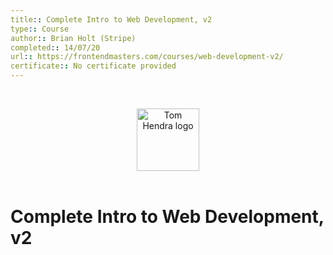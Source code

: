 ```yaml
---
title:: Complete Intro to Web Development, v2
type:: Course
author:: Brian Holt (Stripe)
completed:: 14/07/20
url:: https://frontendmasters.com/courses/web-development-v2/
certificate:: No certificate provided
---
```


&nbsp;
<div align=center>
  <img alt="Tom Hendra logo" src="https://res.cloudinary.com/tomhendra/image/upload/v1567091669/tomhendra-logo/tomhendra-logo-round-1024.png" width="100" />
</div>
&nbsp;

<h1>Complete Intro to Web Development, v2</h1>
